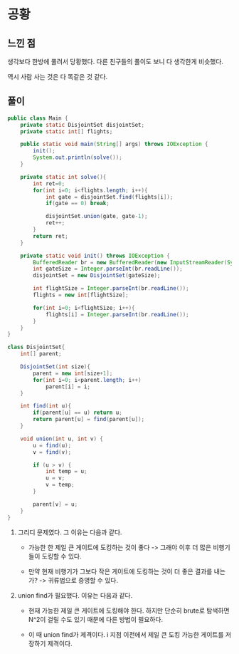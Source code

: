 # 공황

## 느낀 점

생각보다 한방에 풀려서 당황했다. 다른 친구들의 풀이도 보니 다 생각한게 비슷했다.

역시 사람 사는 것은 다 똑같은 것 같다.

## 풀이

```java
public class Main {
    private static DisjointSet disjointSet;
    private static int[] flights;

    public static void main(String[] args) throws IOException {
        init();
        System.out.println(solve());
    }

    private static int solve(){
        int ret=0;
        for(int i=0; i<flights.length; i++){
            int gate = disjointSet.find(flights[i]);
            if(gate == 0) break;

            disjointSet.union(gate, gate-1);
            ret++;
        }
        return ret;
    }

    private static void init() throws IOException {
        BufferedReader br = new BufferedReader(new InputStreamReader(System.in));
        int gateSize = Integer.parseInt(br.readLine());
        disjointSet = new DisjointSet(gateSize);

        int flightSize = Integer.parseInt(br.readLine());
        flights = new int[flightSize];

        for(int i=0; i<flightSize; i++){
            flights[i] = Integer.parseInt(br.readLine());
        }
    }
}

class DisjointSet{
    int[] parent;

    DisjointSet(int size){
        parent = new int[size+1];
        for(int i=0; i<parent.length; i++)
            parent[i] = i;
    }

    int find(int u){
        if(parent[u] == u) return u;
        return parent[u] = find(parent[u]);
    }

    void union(int u, int v) {
        u = find(u);
        v = find(v);

        if (u > v) {
            int temp = u;
            u = v;
            v = temp;
        }

        parent[v] = u;
    }
}
```

1. 그리디 문제였다. 그 이유는 다음과 같다.

    * 가능한 한 제일 큰 게이트에 도킹하는 것이 좋다 -> 그래야 이후 더 많은 비행기들이 도킹할 수 있다.
    
    * 만약 현재 비행기가 그보다 작은 게이트에 도킹하는 것이 더 좋은 결과를 내는가? -> 귀류법으로 증명할 수 있다.
    
2. union find가 필요했다. 이유는 다음과 같다.

    * 현재 가능한 제일 큰 게이트에 도킹해야 한다. 하지만 단순히 brute로 탐색하면 N^2이 걸릴 수도 있기 때문에 다른 방법이 필요하다.
    
    * 이 때 union find가 제격이다. i 지점 이전에서 제일 큰 도킹 가능한 게이트를 저장하기 제격이다.
